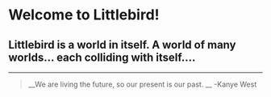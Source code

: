 # Welcome to Littlebird!
## Littlebird is a world in itself.  A world of many worlds... each colliding with itself....
----
> __We are living the future, so our present is our past. __
> -Kanye West
